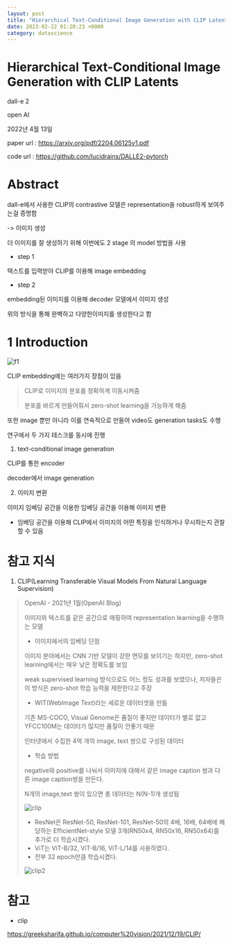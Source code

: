```yaml
---
layout: post
title: "Hierarchical Text-Conditional Image Generation with CLIP Latents"
date: 2023-02-22 01:20:23 +0900
category: datascience
---
```


# Hierarchical Text-Conditional Image Generation with CLIP Latents

dall-e 2

open AI

2022년 4월 13일

paper url : https://arxiv.org/pdf/2204.06125v1.pdf

code url : https://github.com/lucidrains/DALLE2-pytorch

# Abstract

dall-e에서 사용한 CLIP의 contrastive 모델은 representation을 robust하게 보여주는걸 증명함

-> 이미지 생성 

더 이미지를 잘 생성하기 위해 이번에도 2 stage 의 model 방법을 사용 

- step 1

텍스트를 입력받아 CLIP를 이용해 image embedding 

- step 2

embedding된 이미지를 이용해 decoder 모델에서 이미지 생성



위의 방식을 통해 완벽하고 다양한이미지를 생성한다고 함

# 1 Introduction

![f1](F:\code\whtngus.github.io\img\2023\Hierarchical_Text-Conditional_Image_Generation_with_CLIP_Latents\f1.PNG)

CLIP embedding에는 여러가지 장점이 있음

> CLIP로 이미지의 분포를 정확하게 이동시켜줌
>
> 분포를 바르게 만들어줘서 zero-shot learning을 가능하게 해줌 

또한 image 뿐만 아니라 이를 연속적으로 만들어 video도 generation tasks도 수행

연구에서 두 가지 테스크를 동시에 진행

1. text-conditional image generation

CLIP를 통한 encoder

decoder에서 image generation

2. 이미지 변환

이미지 임베딩 공간을 이용한 임베딩 공간을 이용해 이미지 변환 

+ 임베딩 공간을 이용해 CLIP에서 이미지의 어떤 특징을 인식하거나 무시하는지 관찰할 수 있음

















# 참고 지식

1. CLIP(Learning Transferable Visual Models From Natural Language Supervision)

>  OpenAI - 2021년 1월(OpenAI Blog)
>
> 
>
> 이미지와 텍스트를 같은 공간으로 매핑하여 representation learning을 수행하는 모델 
>
> - 이미지에서의 임베딩 단점 
>
> 이미지 분야에서는 CNN 기반 모델이 강한 면모를 보이기는 하지만, zero-shot learning에서는 매우 낮은 정확도를 보임
>
>  weak supervised learning 방식으로도 어느 정도 성과를 보였으나, 저자들은 이 방식은 zero-shot 학습 능력을 제한한다고 주장
>
> - WIT(WebImage Text)라는 세로운 데이터셋을 만듦
>
> 기존 MS-COCO, Visual Genome은 품질이 좋지만 데이터가 별로 없고 YFCC100M는 데이터가 많지만 품질이 안좋기 때문 
>
> 인터넷에서 수집한 4억 개의 image, text 쌍으로 구성된 데이터
>
> - 학습 방법
>
> negative와 positive를 나눠서 이미지에 대해서 같은 image caption 쌍과 다른 image caption쌍을 만든다.
>
> N개의 image,text 쌍이 있으면 총 데이터는 N(N-1)개 생성됨 
>
> ![clip](F:\code\whtngus.github.io\img\2023\Hierarchical_Text-Conditional_Image_Generation_with_CLIP_Latents\clip.PNG)
>
> - ResNet은 ResNet-50, ResNet-101, ResNet-50의 4배, 16배, 64배에 해당하는 EfficientNet-style 모델 3개(RN50x4, RN50x16, RN50x64)를 추가로 더 학습시켰다.
> - ViT는 ViT-B/32, ViT-B/16, ViT-L/14를 사용하였다.
> - 전부 32 epoch만큼 학습시켰다.
>
> ![clip2](F:\code\whtngus.github.io\img\2023\Hierarchical_Text-Conditional_Image_Generation_with_CLIP_Latents\clip2.PNG)















# 참고

- clip

https://greeksharifa.github.io/computer%20vision/2021/12/19/CLIP/

